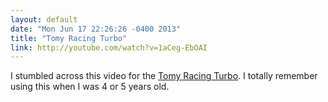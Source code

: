 ```yaml
---
layout: default
date: "Mon Jun 17 22:26:26 -0400 2013"
title: "Tomy Racing Turbo"
link: http://youtube.com/watch?v=1aCeg-EbOAI
---
```


I stumbled across this video for the [Tomy Racing
Turbo](http://youtube.com/watch?v=1aCeg-EbOAI). I totally remember using
this when I was 4 or 5 years old.

